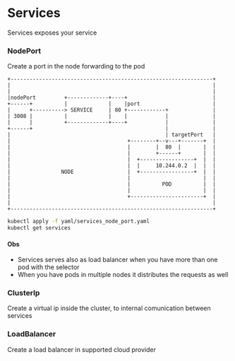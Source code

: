 # Services

Services exposes your service

### NodePort

Create a port in the node forwarding to the pod

```
+----------------------------------------------------------------+
|                                                                |
|                                                                |
|nodePort         +-------------+----+                           |
+------+          |             |    |port                       |
|      +----------> SERVICE     | 80 +------------+              |
| 3008 |          |             |    |            |              |
|      |          +-------------+----+            |              |
+------+                                          |              |
|                                                 | targetPort   |
|                                     +--------+--v---+-------+  |
|                                     |        |  80  |       |  |
|                                     |        +------+       |  |
|                                     |  +-----------------+  |  |
|                                     |  |     10.244.0.2  |  |  |
|                NODE                 |  +-----------------+  |  |
|                                     |                       |  |
|                                     |          POD          |  |
|                                     |                       |  |
|                                     +-----------------------+  |
|                                                                |
+----------------------------------------------------------------+
```

```bash
kubectl apply -f yaml/services_node_port.yaml
kubectl get services
```

#### Obs

* Services serves also as load balancer when you have more than one pod with the selector
* When you have pods in multiple nodes it distributes the requests as well

### ClusterIp

Create a virtual ip inside the cluster, to internal comunication between services

### LoadBalancer

Create a load balancer in supported cloud provider

